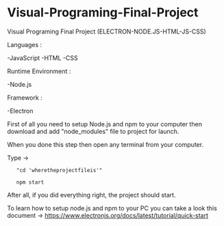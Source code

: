 # Visual-Programing-Final-Project
Visual Programing Final Project (ELECTRON-NODE.JS-HTML-JS-CSS)

Languages :

-JavaScript
-HTML
-CSS

Runtime Environment :

-Node.js

Framework :

-Electron

First of all you need to setup Node.js and npm to your computer then download and add "node_modules" file to project for launch.

When you done this step then open any terminal from your computer.

Type -> 

       "cd 'wheretheprojectfileis'"
       
       npm start
       
After all, if you did everything right, the project should start.


To learn how to setup node.js and npm to your PC you can take a look this document ->  https://www.electronjs.org/docs/latest/tutorial/quick-start

